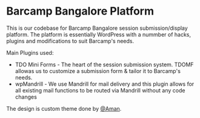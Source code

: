 Barcamp Bangalore Platform
========

This is our codebase for Barcamp Bangalore session submission/display platform. The platform is essentially WordPress with a nummber of hacks, plugins and modifications to suit Barcamp's needs.

Main Plugins used:

 - TDO Mini Forms - The heart of the session submission system. TDOMF allowas us to customize a submission form & tailor it to Barcamp's needs. 
 - wpMandrill - We use Mandrill for mail delivery and this plugin allows for all existing mail functions to be routed via Mandrill without any code changes
 
The design is custom theme done by [@Aman](https://github.com/amanmanglik).
